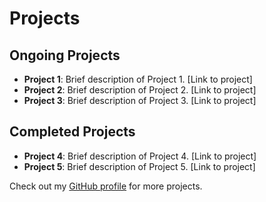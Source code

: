 # Projects

## Ongoing Projects
- **Project 1**: Brief description of Project 1. [Link to project]
- **Project 2**: Brief description of Project 2. [Link to project]
- **Project 3**: Brief description of Project 3. [Link to project]

## Completed Projects
- **Project 4**: Brief description of Project 4. [Link to project]
- **Project 5**: Brief description of Project 5. [Link to project]

Check out my [GitHub profile](https://github.com/yourusername) for more projects.
